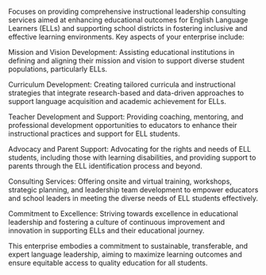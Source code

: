 Focuses on providing comprehensive instructional leadership consulting services aimed at enhancing educational outcomes for English Language Learners (ELLs) and supporting school districts in fostering inclusive and effective learning environments. Key aspects of your enterprise include:

Mission and Vision Development: Assisting educational institutions in defining and aligning their mission and vision to support diverse student populations, particularly ELLs.

Curriculum Development: Creating tailored curricula and instructional strategies that integrate research-based and data-driven approaches to support language acquisition and academic achievement for ELLs.

Teacher Development and Support: Providing coaching, mentoring, and professional development opportunities to educators to enhance their instructional practices and support for ELL students.

Advocacy and Parent Support: Advocating for the rights and needs of ELL students, including those with learning disabilities, and providing support to parents through the ELL identification process and beyond.

Consulting Services: Offering onsite and virtual training, workshops, strategic planning, and leadership team development to empower educators and school leaders in meeting the diverse needs of ELL students effectively.

Commitment to Excellence: Striving towards excellence in educational leadership and fostering a culture of continuous improvement and innovation in supporting ELLs and their educational journey.

This enterprise embodies a commitment to sustainable, transferable, and expert language leadership, aiming to maximize learning outcomes and ensure equitable access to quality education for all students.
